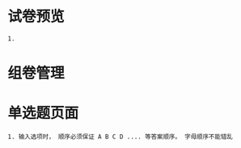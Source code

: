 

#  试卷预览
    1.
    
    
    
#  组卷管理




#  单选题页面
    1. 输入选项时， 顺序必须保证 A B C D .... 等答案顺序。 字母顺序不能错乱
